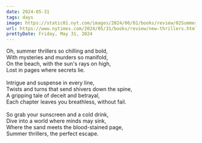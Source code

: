 ```yaml
---
date: 2024-05-31
tags: days
image: https://static01.nyt.com/images/2024/06/02/books/review/02Summer-THRILLERS-3_2/02Summer-THRILLERS-3_2-facebookJumbo.jpg
url: https://www.nytimes.com/2024/05/31/books/review/new-thrillers.html
prettyDate: Friday, May 31, 2024
---
```

Oh, summer thrillers so chilling and bold,<br>With mysteries and murders so manifold,<br>On the beach, with the sun's rays on high,<br>Lost in pages where secrets lie.<br><br>Intrigue and suspense in every line,<br>Twists and turns that send shivers down the spine,<br>A gripping tale of deceit and betrayal,<br>Each chapter leaves you breathless, without fail.<br><br>So grab your sunscreen and a cold drink,<br>Dive into a world where minds may sink,<br>Where the sand meets the blood-stained page,<br>Summer thrillers, the perfect escape.